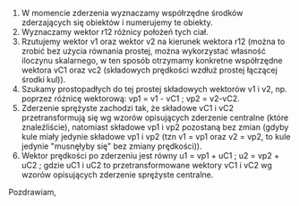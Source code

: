 1. W momencie zderzenia wyznaczamy współrzędne środków zderzających się obiektów i numerujemy te obiekty.
2. Wyznaczamy wektor r12 różnicy położeń tych ciał.
3. Rzutujemy wektor v1 oraz wektor v2 na kierunek wektora r12 (można to zrobić bez użycia równania prostej, można wykorzystać własność iloczynu skalarnego, w ten sposób otrzymamy konkretne współrzędne wektora vC1 oraz vc2 (składowych prędkości wzdłuż prostej łączącej środki kul)).
4. Szukamy prostopadłych do tej prostej składowych wektorów v1 i v2, np. poprzez różnicę wektorową: vp1 = v1 - vC1 ; vp2 = v2-vC2.
5. Zderzenie sprężyste zachodzi tak, że składowe vC1 i vC2 przetransformują się wg wzorów opisujących zderzenie centralne (które znaleźliście), natomiast składowe vp1 i vp2 pozostaną bez zmian (gdyby kule miały jedynie składowe vp1 i vp2 (tzn v1 = vp1 oraz v2 = vp2, to kule jedynie "musnęłyby się" bez zmiany prędkości)).
6. Wektor prędkości po zderzeniu jest równy u1 = vp1 + uC1  ;  u2 = vp2 + uC2 ; gdzie uC1 i uC2 to przetransformowane wektory vC1 i vC2 wg wzorów opisujących zderzenie sprężyste centralne.

Pozdrawiam,
